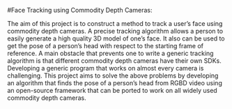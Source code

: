 #Face Tracking using Commodity Depth Cameras:

The aim of this project is to construct a method to track a user’s
face using commodity depth cameras. A precise tracking algorithm
allows a person to easily generate a high quality 3D model of one’s
face. It also can be used to get the pose of a person’s head with
respect to the starting frame of reference. A main obstacle that
prevents one to write a generic tracking algorithm is that different
commodity depth cameras have their own SDKs. Developing a
generic program that works on almost every camera is challenging.
This project aims to solve the above problems by developing an
algorithm that finds the pose of a person’s head from RGBD video
using an open-source framework that can be ported to work on all
widely used commodity depth cameras.
